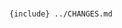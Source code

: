 <!--
 Copyright (c) 2022 CESNET

 This software is released under the MIT License.
 https://opensource.org/licenses/MIT
-->

#

`{include} ../CHANGES.md`
